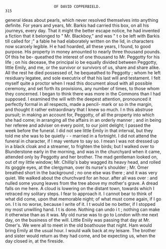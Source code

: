                           OF DAVID COPPERBIELD.                            315
general ideas about pearls, which never resolved themselves into anything
definite.
    For years and years, Mr. Barkis had carried this box, on all his journeys,
every day. That it might the better escape notice, he had invented a
fiction that it belonged to " Mr. Blackboy," and was " t o be left with
Barkis till called for ;" a fable he had elaborately written on the lid, in
characters now scarcely legible.
    H e had hoarded, all these years, I found, to good purpose. His property
in money amounted to nearly three thousand pounds. Of this he be-
queathed the interest of one thousand to Mr. Peggotty for his life ; on his
decease, the principal io be equally divided between Peggotty, little Emily,
and me, or the survivor or survivors of us, share and share alike. All
the rest he died possessed of, he bequeathed to Peggotty ; whom he left
residuary legatee, and sole executrix of that his last will and testament.
    I felt myself quite a proctor when I read this document aloud with all
possible ceremony, and set forth its provisions, any number of times, to
those whom they concerned. I began to think there was more in the
Commons than I had supposed. I examined the will with the deepest
attention, pronounced it perfectly formal in all respects, made a pencil-
mark or so in the margin, and thought it rather extraordinary that I knew
so much.
    I n this abstruse pursuit; in making an account for, Peggotty, of all the
property into which she had come; in arranging all the affairs in an
orderly manner ; and in being her referee and adviser on every point, to
our joint delight; I passed the week before the funeral. I did not see
little Emily in that interval, but they told me she was to be quietly
                                                                 -     - married
in a fortnight.
    I did not attend the funeral in character, if I may venture to say so.
I mean I was not dressed up in a black cloak and a streamer, to frighten
the birds; but I walked over to Blunderstone early in the morning,
and was in the churchyard when it came, attended only by Peggotty and
her brother. The mad gentleman looked on, out of my little window;
Mr. Chillip's baby wagged its heavy head, and rolled its goggle eyes, at
the clergyman, over its nurse's shoulder ; Mr. Omer breathed short in the
background ; no one else was there ; and it was very quiet. We walked
about the churchvard for an hour. after all was over : and nulled some
young leaves from the tree above my mother's grave.
    A dread falls on me here. A cloud is lowering on the distant town,
towards which I retraced my solitary steps. I fear to approach it. I cannot
bear to think of what did come, upon that memorable night; of what must
come again, if I go on.
    I t is no worse, because I write of it. I t would be no better, if I stopped
my most unwilling hand. I t is done. Nothing can undo i t ; nothing can
make it otherwise than as it was.
    My old nurse was to go to London with me next day, on the business
of the will. Little Eniily was passing that day at Mr. Omer's. We were
all to meet in the old boathouse that night. Ham would bring Emily at
the usual hour. I would walk back at my leisare. The brother and sister
would return as they had come, and be expecting us, when the day closed
in, at the fireside.
